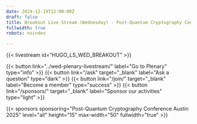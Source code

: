 ```yaml
---
date: 2024-12-19T12:00:00Z
draft: false
title: Breakout Live Stream (Wednesday) - Post-Quantum Cryptography Conference Austin
fullwidth: true
robots: noindex

---
```


{{< livestream id="HUGO_LS_WED_BREAKOUT" >}}

{{< button link="../wed-plenary-livestream/" label="Go to Plenary" type="info" >}} 
{{< button link="/ask" target="_blank" label="Ask a question" type="dark" >}} 
{{< button link="/join/" target="_blank" label="Become a member" type="success" >}} 
{{< button link="/sponsors/" target="_blank" label="Sponsor our activities" type="light" >}}

{{< sponsors sponsoring="Post-Quantum Cryptography Conference Austin 2025" level="all" height="15" max-width="50" fullwidth="true" >}}
